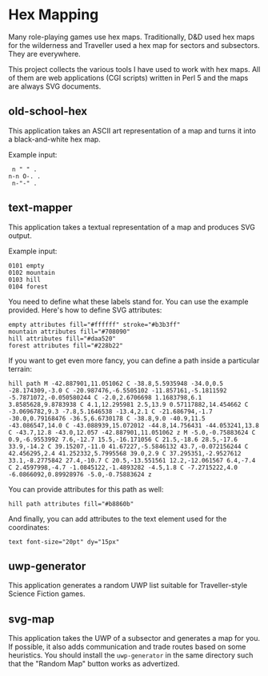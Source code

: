 Hex Mapping
===========

Many role-playing games use hex maps. Traditionally, D&D used hex maps
for the wilderness and Traveller used a hex map for sectors and
subsectors. They are everywhere.

This project collects the various tools I have used to work with hex
maps. All of them are web applications (CGI scripts) written in Perl 5
and the maps are always SVG documents.

old-school-hex
--------------

This application takes an ASCII art representation of a map and turns
it into a black-and-white hex map.

Example input:

     n " " .
    n-n O-. .
     n-"-" .

text-mapper
-----------

This application takes a textual representation of a map and produces
SVG output.

Example input:

    0101 empty
    0102 mountain
    0103 hill
    0104 forest

You need to define what these labels stand for. You can use the
example provided. Here's how to define SVG attributes:

    empty attributes fill="#ffffff" stroke="#b3b3ff"
    mountain attributes fill="#708090"
    hill attributes fill="#daa520"
    forest attributes fill="#228b22"

If you want to get even more fancy, you can define a path inside a
particular terrain:

    hill path M -42.887901,11.051062 C -38.8,5.5935948 -34.0,0.5 -28.174309,-3.0 C -20.987476,-6.5505102 -11.857161,-5.1811592 -5.7871072,-0.050580244 C -2.0,2.6706698 1.1683798,6.1 3.8585628,9.8783938 C 4.1,12.295981 2.5,13.9 0.57117882,14.454662 C -3.0696782,9.3 -7.8,5.1646538 -13.4,2.1 C -21.686794,-1.7 -30.0,0.79168476 -36.5,6.6730178 C -38.8,9.0 -40.9,11.5 -43.086547,14.0 C -43.088939,15.072012 -44.8,14.756431 -44.053241,13.8 C -43.7,12.8 -43.0,12.057 -42.887901,11.051062 z M -5.0,-0.75883624 C 0.9,-6.9553992 7.6,-12.7 15.5,-16.171056 C 21.5,-18.6 28.5,-17.6 33.9,-14.2 C 39.15207,-11.0 41.67227,-5.5846132 43.7,-0.072156244 C 42.456295,2.4 41.252332,5.7995568 39.0,2.9 C 37.295351,-2.9527612 33.1,-8.2775842 27.4,-10.7 C 20.5,-13.551561 12.2,-12.061567 6.4,-7.4 C 2.4597998,-4.7 -1.0845122,-1.4893282 -4.5,1.8 C -7.2715222,4.0 -6.0866092,0.89928976 -5.0,-0.75883624 z

You can provide attributes for this path as well:

    hill path attributes fill="#b8860b"

And finally, you can add attributes to the text element used for the
coordinates:

    text font-size="20pt" dy="15px"

uwp-generator
-------------

This application generates a random UWP list suitable for
Traveller-style Science Fiction games.

svg-map
-------

This application takes the UWP of a subsector and generates a map for
you. If possible, it also adds communication and trade routes based on
some heuristics. You should install the `uwp-generator` in the same
directory such that the "Random Map" button works as advertized.
